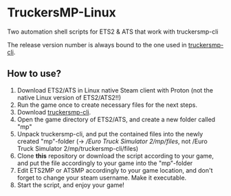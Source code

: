 # TruckersMP-Linux

Two automation shell scripts for ETS2 & ATS that work with truckersmp-cli

The release version number is always bound to the one used in [truckersmp-cli](https://github.com/lhark/truckersmp-cli).

## How to use?

1. Download ETS2/ATS in Linux native Steam client with Proton (not the native Linux version of ETS2/ATS2!!)
2. Run the game once to create necessary files for the next steps.
3. Download [truckersmp-cli](https://github.com/lhark/truckersmp-cli).
4. Open the game directory of ETS2/ATS, and create a new folder called "mp"
5. Unpack truckersmp-cli, and put the contained files into the newly created "mp"-folder (-> */Euro Truck Simulator 2/mp/files*, not /Euro Truck Simulator 2/mp/truckersmp-cli/files)
6. Clone **this** repository or download the script according to your game, and put the file accordingly to your game into the "mp"-folder 
7. Edit ETS2MP or ATSMP accordingly to your game location, and don't forget to change your steam username. Make it executable.
8. Start the script, and enjoy your game!
